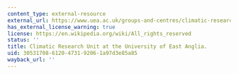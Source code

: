 ```yaml
---
content_type: external-resource
external_url: https://www.uea.ac.uk/groups-and-centres/climatic-research-unit
has_external_license_warning: true
license: https://en.wikipedia.org/wiki/All_rights_reserved
status: ''
title: Climatic Research Unit at the University of East Anglia.
uid: 30531708-6120-4731-9206-1a97d3e85a85
wayback_url: ''
---
```

